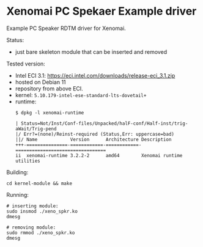 # Xenomai PC Spekaer Example driver

Example PC Speaker RDTM driver for Xenomai.

Status:
- just bare skeleton module that can be inserted and removed

Tested version:
- Intel ECI 3.1: https://eci.intel.com/downloads/release-eci_3.1.zip
- hosted on Debian 11
- repository from above ECI.
- kernel: `5.10.179-intel-ese-standard-lts-dovetail+`
- runtime:
  ```shell
  $ dpkg -l xenomai-runtime

  | Status=Not/Inst/Conf-files/Unpacked/halF-conf/Half-inst/trig-aWait/Trig-pend
  |/ Err?=(none)/Reinst-required (Status,Err: uppercase=bad)
  ||/ Name            Version      Architecture Description
  +++-===============-============-============-=================================
  ii  xenomai-runtime 3.2.2-2      amd64        Xenomai runtime utilities
  ```

Building:
```shell
cd kernel-module && make
```
Running:
```shell
# inserting module:
sudo insmod ./xeno_spkr.ko
dmesg

# removing module:
sudo rmmod ./xeno_spkr.ko
dmesg
```

